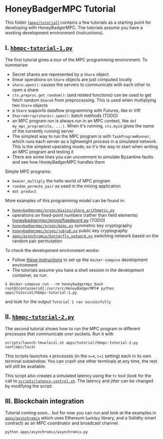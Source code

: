 HoneyBadgerMPC Tutorial
==
This folder [(`apps/tutorial`)](./) contains a few tutorials as a starting point for developing with HoneyBadgerMPC. The tutorials assume you have a working development environment (instructions). 


I. [`hbmpc-tutorial-1.py`](./hbmpc-tutorial-1.py)
--
The first tutorial gives a tour of the MPC programming environment. To summarize:
- Secret shares are represented by a `Share` object.
- linear operations on `Share` objects are just computed locally
- `share.open()`: causes the servers to communicate with each other to open a share
- `ctx.preproc.get_random()`: (and related functions) can be used to get fetch random `Share`s from preprocessing. This is used when multiplying two `Share` objects
- a `Share` supports dataflow programming with Futures, like in Viff
- `SharreArray(shares).open()`: batch methods (TODO)
- an MPC program run is always run in an MPC context, like `def my_mpc_program(ctx, ...)`. When it's running, `ctx.myid` gives the name of the currently running server
- The simplest way to run the MPC program is with `TaskProgramRunner`, which runs each server as a lightweight process in a simulated network. This is the simplest operating mode, so it's the way to start when writing an MPC program and testing it
- There are some lines you can uncomment to simulate Byzantine faults and see how HoneyBadgerMPC handles them

Simple MPC programs:
- `beaver_multiply` the hello world of MPC program
- `random_permute_pair` as used in the mixing application
- `dot product` 

More examples of this programming model can be found in:
- [`honeybadgermpc/progs/mixins/share_arithmetic.py`](../../honeybadgermpc/progs/mixins/share_arithmetic.py)
- operations on fixed-point numbers (rather than field elements) [honeybadgermpc/progs/fixedpoint.py](../../honeybadgermpc/progs/fixedpoint.py) (TODO)
- [`honeybadgermpc/progs/mimc.py`](../../honeybadgermpc/progs/mimc.py)  symmetric key cryptography
- [`honeybadgermpc/progs/jubjub.py`](../../honeybadgermpc/progs/jubjub.py)  public key cryptography
- [`apps/asynchromix/butterfly_network.py`](../../apps/asynchromix/butterfly_network.py)  switching network based on the random pair permutation

To check the development environment works:
- Follow [these instructions](../../docs/development/getting-started.rst#managing-your-development-environment-with-docker-compose) to set up the `docker-compose` development environment
- The tutorials assume you have a shell session in the development container, so run:
```
$ docker-compose run --rm honeybadgermpc bash
root@{containerid}:/usr/src/HoneyBadgerMPC# python apps/tutorial/hbmpc-tutorial-1.py
```
and look for the output `Tutorial 1 ran successfully`

II. [`hbmpc-tutorial-2.py`](./hbmpc-tutorial-2.py)
---
The second tutorial shows how to run the MPC program in different processes that communicate over sockets. Run it with 
```
scripts/launch-tmuxlocal.sh apps/tutorial/hbmpc-tutorial-2.py conf/mpc/local
```
This scripts launches `4` processes (in the `n=4,t=1` setting) each in its own terminal subwindow.
You can crash one other terminals at any time, the rest will still be available.

This script also creates a simulated latency using the `tc` tool (look for the call to [`scripts/latency-control.sh`](../../scripts/latency-control.sh). The latency and jitter can be changed by modifying the script.

III. Blockchain integration
---
Tutorial coming soon... but for now you can run and look at the examples in [`apps/asynchromix`](../asynchromix) which uses Ethereum (`web3py` library, and a Solidity smart contract) as an MPC coordinator and broadcast channel.
```
python apps/asynchromix/asynchromix.py
```
